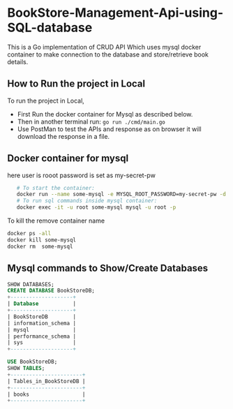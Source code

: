 # BookStore-Management-Api-using-SQL-database
This is a Go implementation of CRUD API Which uses mysql docker container to make connection to the database and store/retrieve book details.

## How to Run the project in Local
To run the project in Local, 
- First Run the docker container for Mysql as described below.
- Then in another terminal run: `go run ./cmd/main.go`
- Use PostMan to test the APIs and response as on browser it will download the response in a file.

## Docker container for mysql
here user is rooot
password is set as my-secret-pw

 ```bash
    # To start the container:
    docker run --name some-mysql -e MYSQL_ROOT_PASSWORD=my-secret-pw -d -p 33060:3306 mysql:latest
    # To run sql commands inside mysql container:
    docker exec -it -u root some-mysql mysql -u root -p

```

To kill the remove container name

```bash
docker ps -all
docker kill some-mysql
docker rm  some-mysql
```

## Mysql commands to Show/Create Databases

```sql
SHOW DATABASES;
CREATE DATABASE BookStoreDB;
+--------------------+
| Database           |
+--------------------+
| BookStoreDB        |
| information_schema |
| mysql              |
| performance_schema |
| sys                |
+--------------------+

USE BookStoreDB;
SHOW TABLES;
+-----------------------+
| Tables_in_BookStoreDB |
+-----------------------+
| books                 |
+-----------------------+
```